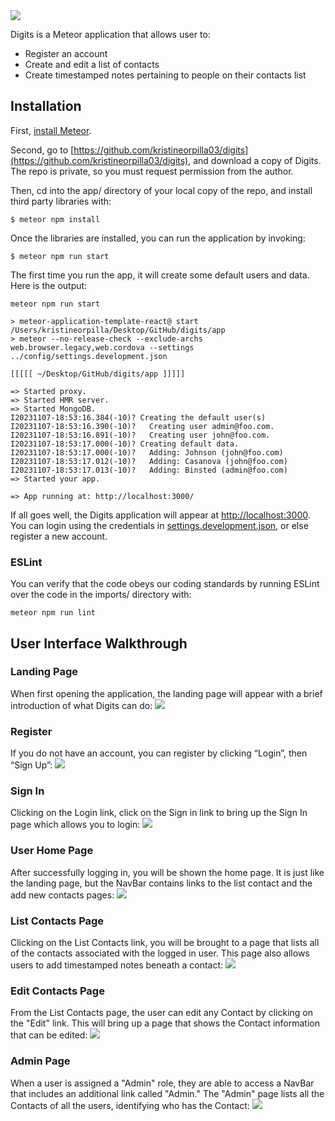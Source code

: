 <img src="doc/landing-page.png">

Digits is a Meteor application that allows user to: 

* Register an account
* Create and edit a list of contacts
* Create timestamped notes pertaining to people on their contacts list

## Installation

First, [install Meteor](https://www.meteor.com/install).

Second, go to [https://github.com/kristineorpilla03/digits](https://github.com/kristineorpilla03/digits), and download a copy of Digits. The repo is private, so you must request permission from the author.

Then, cd into the app/ directory of your local copy of the repo, and install third party libraries with:

```
$ meteor npm install
```

Once the libraries are installed, you can run the application by invoking:

```
$ meteor npm run start
```

The first time you run the app, it will create some default users and data. Here is the output:

```
meteor npm run start

> meteor-application-template-react@ start /Users/kristineorpilla/Desktop/GitHub/digits/app
> meteor --no-release-check --exclude-archs web.browser.legacy,web.cordova --settings ../config/settings.development.json

[[[[[ ~/Desktop/GitHub/digits/app ]]]]]       

=> Started proxy.                             
=> Started HMR server.                        
=> Started MongoDB.                           
I20231107-18:53:16.384(-10)? Creating the default user(s)
I20231107-18:53:16.390(-10)?   Creating user admin@foo.com.
I20231107-18:53:16.891(-10)?   Creating user john@foo.com.
I20231107-18:53:17.000(-10)? Creating default data.
I20231107-18:53:17.000(-10)?   Adding: Johnson (john@foo.com)
I20231107-18:53:17.012(-10)?   Adding: Casanova (john@foo.com)
I20231107-18:53:17.013(-10)?   Adding: Binsted (admin@foo.com)
=> Started your app.

=> App running at: http://localhost:3000/
```

If all goes well, the Digits application will appear at [http://localhost:3000](http://localhost:3000).  You can login using the credentials in [settings.development.json](https://github.com/ics-software-engineering/meteor-application-template-react/blob/main/config/settings.development.json), or else register a new account.

### ESLint

You can verify that the code obeys our coding standards by running ESLint over the code in the imports/ directory with:

```
meteor npm run lint
```

## User Interface Walkthrough

### Landing Page
When first opening the application, the landing page will appear with a brief introduction of what Digits can do:
<img src="doc/landing-page.png">

### Register
If you do not have an account, you can register by clicking “Login”, then “Sign Up”:
<img src="doc/sign-up-page.png">

### Sign In
Clicking on the Login link, click on the Sign in link to bring up the Sign In page which allows you to login:
<img src="doc/log-in-page.png">

### User Home Page
After successfully logging in, you will be shown the home page. It is just like the landing page, but the NavBar contains links to the list contact and the add new contacts pages:
<img src="doc/home-page.png">

### List Contacts Page
Clicking on the List Contacts link, you will be brought to a page that lists all of the contacts associated with the logged in user. This page also allows users to add timestamped notes beneath a contact:
<img src="doc/list-contacts-page.png">

### Edit Contacts Page
From the List Contacts page, the user can edit any Contact by clicking on the "Edit" link. This will bring up a page that shows the Contact information that can be edited:
<img src="doc/edit-contact-page.png">

### Admin Page
When a user is assigned a "Admin" role, they are able to access a NavBar that includes an additional link called "Admin." The "Admin" page lists all the Contacts of all the users, identifying who has the Contact:
<img src="doc/list-contacts-admin-page.png">
